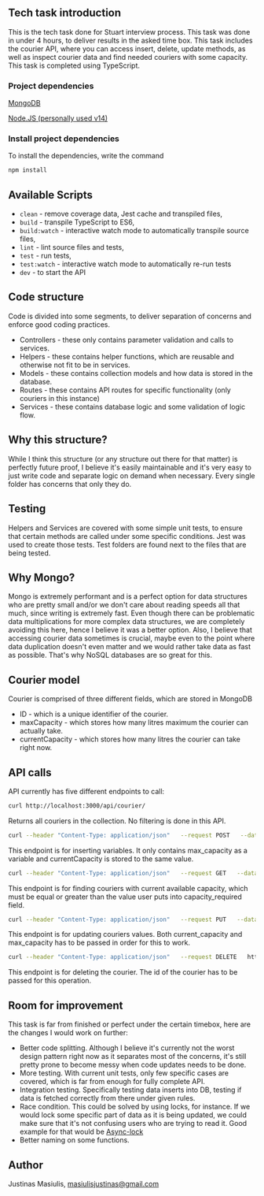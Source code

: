 
## Tech task introduction

This is the tech task done for Stuart interview process.
This task was done in under 4 hours, to deliver results in the asked time box.
This task includes the courier API, where you can access insert, delete, update methods, as well as inspect courier data and find needed couriers with some capacity.
This task is completed using TypeScript.

### Project dependencies
[MongoDB](https://www.mongodb.com/download-center)

[Node.JS (personally used v14)](https://nodejs.org/en/)

### Install project dependencies

To install the dependencies, write the command

```sh
npm install
```

## Available Scripts

+ `clean` - remove coverage data, Jest cache and transpiled files,
+ `build` - transpile TypeScript to ES6,
+ `build:watch` - interactive watch mode to automatically transpile source files,
+ `lint` - lint source files and tests,
+ `test` - run tests,
+ `test:watch` - interactive watch mode to automatically re-run tests
+ `dev` - to start the API

## Code structure
Code is divided into some segments, to deliver separation of concerns and enforce good coding practices.
- Controllers - these only contains parameter validation and calls to services.
- Helpers - these contains helper functions, which are reusable and otherwise not fit to be in services.
- Models - these contains collection models and how data is stored in the database.
- Routes - these contains API routes for specific functionality (only couriers in this instance)
- Services - these contains database logic and some validation of logic flow.

## Why this structure?
While I think this structure (or any structure out there for that matter) is perfectly future proof, I believe it's easily maintainable and it's very easy to just write code and separate logic on demand when necessary. Every single folder has concerns that only they do.

## Testing
Helpers and Services are covered with some simple unit tests, to ensure that certain methods are called under some specific conditions. Jest was used to create those tests. Test folders are found next to the files that are being tested.

## Why Mongo?
Mongo is extremely performant and is a perfect option for data structures who are pretty small and/or we don't care about reading speeds all that much, since writing is extremely fast. Even though there can be problematic data multiplications for more complex data structures, we are completely avoiding this here, hence I believe it was a better option.
Also, I believe that accessing courier data sometimes is crucial, maybe even to the point where data duplication doesn't even matter and we would rather take data as fast as possible. That's why NoSQL databases are so great for this.

## Courier model
Courier is comprised of three different fields, which are stored in MongoDB
- ID - which is a unique identifier of the courier.
- maxCapacity - which stores how many litres maximum the courier can actually take.
- currentCapacity - which stores how many litres the courier can take right now.

## API calls
API currently has five different endpoints to call:
```sh
curl http://localhost:3000/api/courier/
```
Returns all couriers in the collection. No filtering is done in this API.

```sh
curl --header "Content-Type: application/json"   --request POST   --data '{"max_capacity":45}'   http://localhost:3000/api/courier
```
This endpoint is for inserting variables. It only contains max_capacity as a variable and currentCapacity is stored to the same value.

```sh
curl --header "Content-Type: application/json"   --request GET   --data '{"capacity_required":16}'   http://localhost:3000/api/courier/lookup
```
This endpoint is for finding couriers with current available capacity, which must be equal or greater than the value user puts into capacity_required field.

```sh
curl --header "Content-Type: application/json"   --request PUT   --data '{"current_capacity":20, "max_capacity":45}'   http://localhost:3000/api/courier/5ec75f118d5e350e44cd67d1
```
This endpoint is for updating couriers values. Both current_capacity and max_capacity has to be passed in order for this to work.

```sh
curl --header "Content-Type: application/json"   --request DELETE   http://localhost:3000/api/courier/5ec75f118d5e350e44cd67d1
```

This endpoint is for deleting the courier. The id of the courier has to be passed for this operation.

## Room for improvement
This task is far from finished or perfect under the certain timebox, here are the changes I would work on further:
- Better code splitting. Although I believe it's currently not the worst design pattern right now as it separates most of the concerns, it's still pretty prone to become messy when code updates needs to be done.
- More testing. With current unit tests, only few specific cases are covered, which is far from enough for fully complete API.
- Integration testing. Specifically testing data inserts into DB, testing if data is fetched correctly from there under given rules.
- Race condition. This could be solved by using locks, for instance. If we would lock some specific part of data as it is being updated, we could make sure that it's not confusing users who are trying to read it. Good example for that would be [Async-lock](https://www.npmjs.com/package/async-lock)
- Better naming on some functions.

## Author
Justinas Masiulis, masiulisjustinas@gmail.com
